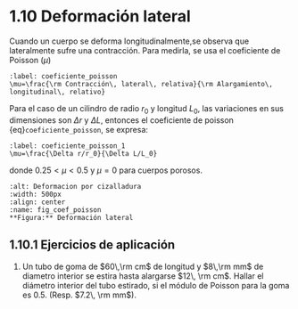 # 1.10 Deformación lateral
Cuando un cuerpo se deforma longitudinalmente,se observa que lateralmente sufre una contracción. Para medirla, se usa el coeficiente de Poisson $(\mu)$
```{math}
:label: coeficiente_poisson
\mu=\frac{\rm Contracción\, lateral\, relativa}{\rm Alargamiento\, longitudinal\, relativo}
```
Para el caso de un cilindro de radio $r_0$ y longitud $L_0$, las variaciones en sus dimensiones son $\Delta r$ y $\Delta L$, entonces el coeficiente de poisson {eq}`coeficiente_poisson`, se expresa:
```{math}
:label: coeficiente_poisson_1
\mu=\frac{\Delta r/r_0}{\Delta L/L_0}
```
donde $0.25<\mu<0.5$ y $\mu=0$ para cuerpos porosos.
```{figure} _static/fig_coef_poisson.png
:alt: Deformacion por cizalladura
:width: 500px
:align: center
:name: fig_coef_poisson
**Figura:** Deformación lateral
```
## 1.10.1 Ejercicios de aplicación
1. Un tubo de goma de $60\,\rm cm$ de longitud y $8\,\rm mm$ de diametro interior se estira hasta alargarse $12\, \rm cm$. Hallar el diámetro interior del tubo estirado, si el módulo de Poisson para la goma es $0.5$. (Resp. $7.2\, \rm mm$).

